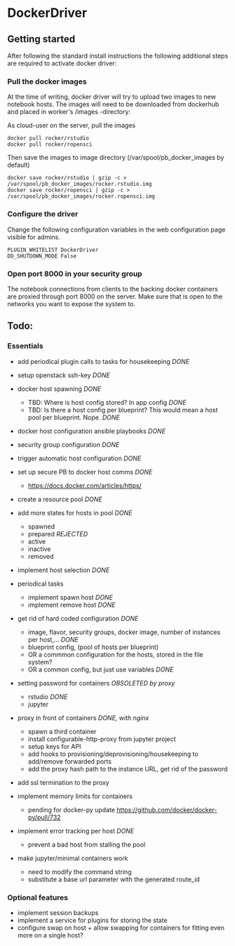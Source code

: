 # DockerDriver

## Getting started

After following the standard install instructions the following additional steps
are required to activate docker driver:

### Pull the docker images

At the time of writing, docker driver will try to upload two images to new notebook hosts. The images
will need to be downloaded from dockerhub and placed in worker's /images -directory:

As cloud-user on the server, pull the images
    
    docker pull rocker/rstudio
    docker pull rocker/ropensci

Then save the images to image directory (/var/spool/pb_docker_images by default)

    docker save rocker/rstudio | gzip -c > /var/spool/pb_docker_images/rocker.rstudio.img
    docker save rocker/ropensci | gzip -c > /var/spool/pb_docker_images/rocker.ropensci.img

### Configure the driver

Change the following configuration variables in the web configuration page visible for admins.

    PLUGIN_WHITELIST DockerDriver
    DD_SHUTDOWN_MODE False

### Open port 8000 in your security group

The notebook connections from clients to the backing docker containers are proxied
through port 8000 on the server. Make sure that is open to the networks you want to
expose the system to.

## Todo:

### Essentials
- add periodical plugin calls to tasks for housekeeping *DONE* 
- setup openstack ssh-key *DONE*

- docker host spawning *DONE*
    - TBD: Where is host config stored? In app config *DONE*
    - TBD: Is there a host config per blueprint? This would mean a host pool per blueprint. Nope. *DONE*

- docker host configuration ansible playbooks *DONE*
- security group configuration *DONE*
- trigger automatic host configuration *DONE*

- set up secure PB to docker host comms *DONE*
    - https://docs.docker.com/articles/https/

- create a resource pool *DONE*

- add more states for hosts in pool *DONE*
    - spawned
    - prepared *REJECTED*
    - active
    - inactive
    - removed

- implement host selection *DONE*

- periodical tasks
    - implement spawn host *DONE*
    - implement remove host *DONE*

- get rid of hard coded configuration *DONE*  
    - image, flavor, security groups, docker image, number of instances per host,... *DONE*  
    - blueprint config, (pool of hosts per blueprint)
    - OR a commmon configuration for the hosts, stored in the file system?
    - OR a common config, but just use variables *DONE* 
       
- setting password for containers *OBSOLETED by proxy* 
    - rstudio *DONE*
    - jupyter

- proxy in front of containers *DONE, with nginx*
    - spawn a third container 
    - install configurable-http-proxy from jupyter project 
    - setup keys for API
    - add hooks to provisioning/deprovisioning/housekeeping to add/remove forwarded ports
    - add the proxy hash path to the instance URL, get rid of the password

- add ssl termination to the proxy
    
- implement memory limits for containers 
  - pending for docker-py update https://github.com/docker/docker-py/pull/732
  
- implement error tracking per host *DONE*
    - prevent a bad host from stalling the pool 

- make jupyter/minimal containers work
    - need to modify the command string
    - substitute a base url parameter with the generated route_id 

### Optional features
- implement session backups
- implement a service for plugins for storing the state 
- configure swap on host + allow swapping for containers for fitting even more on a single host?
